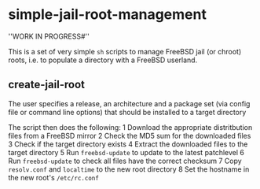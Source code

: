 # simple-jail-root-management

''WORK IN PROGRESS#''

This is a set of very simple `sh` scripts to manage FreeBSD jail (or chroot)
roots, i.e. to populate a directory with a FreeBSD userland.

## create-jail-root

The user specifies a release, an architecture and a package set (via config file
or command line options)  that should be installed to a target directory

The script then does the following:
1 Download the appropriate distritbution files from a FreeBSD mirror 
2 Check the MD5 sum for the downloaded files
3 Check if the target directory exists
4 Extract the downloaded files to the target directory
5 Run `freebsd-update` to update to the latest patchlevel
6 Run `freebsd-update` to check all files have the correct checksum
7 Copy `resolv.conf` and `localtime` to the new root directory
8 Set the hostname in the new root's `/etc/rc.conf`


